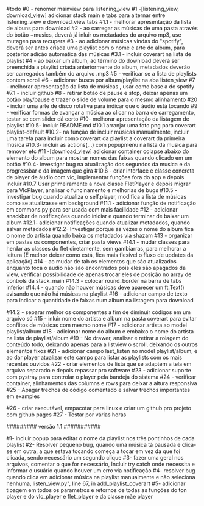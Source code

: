 #todo
#0 - renomer mainview para listening_view
#1 -[listening_view, download_view] adicionar stack main e tabs para alternar entre listening_view e download_view tabs
#1.1 - melhorar apresentação da lista de albuns para download
#2 - ao carregar as músicas de uma pasta através do botão +musics, deverá já inluir os metadados do arquivo mp3, use mutagen para recupera
#3 - ao adicionar músicas vindas do "spotify", deverá ser antes criada uma playlist com o nome e arte do album, para posterior adição automática das músicas 
#3.1 - incluir coverart na lista de playlist
#4 - ao baixar um album, ao término do download deverá ser preenchida a playlist criada anteriormente do album, metadados deverão ser carregados também do arquivo .mp3
#5 - verificar se a lista de playlists contem scroll
#6 - adicionar busca por album/playlist na aba listen_view
#7 - melhorar apresentação da lista de músicas , usar como base a do spotify
#7.1 - incluir github
#8 - retirar botão de pause e stop, deixar apenas um botão play/pause e trazer o slide de volume para o mesmo alinhamento
#20 - incluir uma arte de disco rotativa para indicar que o áudio está tocando
#9 - verificar formas de avançar a música ao clicar na barra de carregamento, testar se com slider dá certo
#10- melhorar apresentação da listagem de playlist
#10.5- incluir README.md
#10.1 arranjar uma foto png para coverart playlist-default
#10.2- na função de incluir músicas manualmente, incluir uma tarefa para incluir como coverart da playlist a coverart da primeira música
#10.3- incluir as actions(...) com popupmenu na lista da musica para remover etc
#11 -[download_view] adicionar container colapse abaixo do elemento do album para mostrar nomes das faixas quando clicado em um botão 
#10.4- investigar bug na atualização dos segundos da musica e da progressbar e da imagem que gira
#10.6 - criar interface e classe concreta de player de áudio com vlc, implementar funções fora do app e depois incluir 
#10.7 Usar primeiramente a nova classe FletPlayer e depois migrar para VlcPlayer, analisar o funcinamento e melhorias de bugs
#10.5 - investigar bug quando atualiza o self.player, modifica a lista de músicas como se atualizasse em background
#11.1 - adicionar função de notificação em commons.py para ser usada com mais facilidade
#12 - adicionar snackbar de notificações quando iniciar e quando terminar de baixar um album
#12.1- adicionar notificações quando atualizar metadados, quando salvar metadados
#12.2- Investigar porque as vezes o nome do album fica o nome do artista quando baixa os metadados via shazam
#13 - organizar em pastas os componentes, criar pasta views
#14.1 - mudar classes para herdar as classes do flet diretamente, sem gambiarras, para melhorar a leitura (É melhor deixar como está, fica mais flexível o fluxo de updates da aplicação)
#14 - ao mudar de tab os elementos que são atualizados enquanto toca o audio não são encontrados pois eles são apagados da view, verificar possibilidade de apenas trocar eles de posição no array de controls da stack_main
#14.3 - colocar round_border na barra de tabs inferior
#14.4 - quando não houver músicas deve aparecer um ft.Text() avisando que não há músicas na playlist
#16 - adicionar campo de texto para indicar a quantidade de faixas num album na listagem para download




#14.2 - separar melhor os componentes a fim de diminuir códigos em um arquivo só
#15 - inluir nome do artista e album na pasta coverart para evitar conflitos de músicas com mesmo nome
#17 - adicionar artista ao model playlist/album
#18 - adicionar nome do album e embaixo o nome do artista na lista de playlist/album
#19 - No drawer, analisar e retirar a rolagem do conteúdo todo, deixando apenas para a listview o scroll, deixando os outros elementos fixos
#21 - adicionar campo last_listen no model playlist/album, e ao dar player atualizar este campo para listar as playlists com os mais recentes ouvidos
#22 - criar elementos de lista que se adaptem a tela em arquivo separado e depois repassar pro software
#23 - adicionar suporte com pystray para controlar o player pela bandeja do sistema
#24 - verificar container, alinhamentos das columns e rows para deixar a altura responsiva
#25 - Apagar trechos de código comentado e salvar trechos importantes em examples

#26 - criar executável, empacotar para linux e criar um github pro projeto com github pages
#27 - Testar por várias horas

######### versão 1.1 ###########

#1- incluir popup para editar o nome da playlist nos três pontinhos de cada playlist
#2- Resolver pequeno bug, quando uma música tá pausada e clica-se em outra, a que estava tocando começa a tocar em vez da que foi clicada, sendo necessário um segundo clique
#3- fazer uma geral nos arquivos, comentar o que for necessário, Incluir try catch onde necessita e informar o usuário quando houver um erro via notificação 
#4- resolver bug quando clica em adicionar música na playlist manualmente e não seleciona nenhuma, listen_view.py", line 67, in add_playlist_coverart
#5- adicionar tipagem em todos os parametros e retornos de todas as funções do ton player e do vlc_player e flet_player e da classe mãe player
